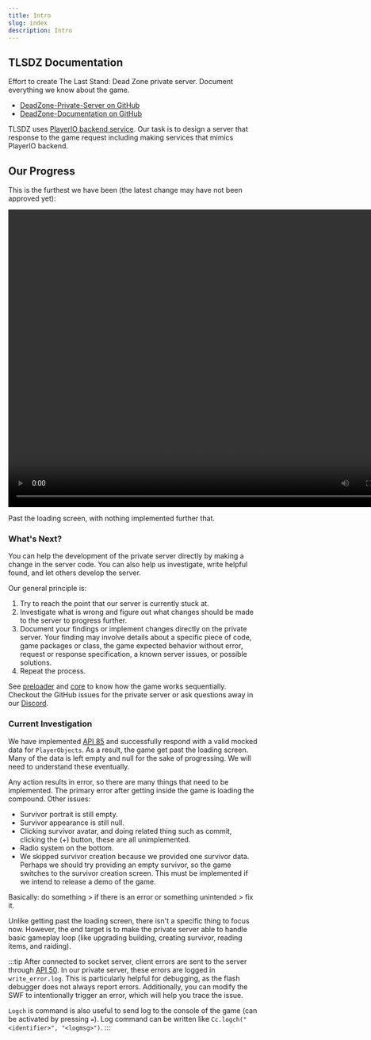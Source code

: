 ```yaml
---
title: Intro
slug: index
description: Intro
---
```


## TLSDZ Documentation

Effort to create The Last Stand: Dead Zone private server. Document everything we know about the game.

- [DeadZone-Private-Server on GitHub](https://github.com/SulivanM/DeadZone-Private-Server)
- [DeadZone-Documentation on GitHub](https://github.com/glennhenry/DeadZone-Documentation)

TLSDZ uses [PlayerIO backend service](https://playerio.com/). Our task is to design a server that response to the game request including making services that mimics PlayerIO backend.

## Our Progress

This is the furthest we have been (the latest change may have not been approved yet):

<video width="800" height="600" controls>
  <source src="progress.mp4" type="video/mp4">
</video>

Past the loading screen, with nothing implemented further that.

### What's Next?

You can help the development of the private server directly by making a change in the server code. You can also help us investigate, write helpful found, and let others develop the server.

Our general principle is:

1. Try to reach the point that our server is currently stuck at.
2. Investigate what is wrong and figure out what changes should be made to the server to progress further.
3. Document your findings or implement changes directly on the private server. Your finding may involve details about a specific piece of code, game packages or class, the game expected behavior without error, request or response specification, a known server issues, or possible solutions.
4. Repeat the process.

See [preloader](/preloader-main) and [core](/core-main) to know how the game works sequentially. Checkout the GitHub issues for the private server or ask questions away in our [Discord](https://discord.gg/Q5dTKrPmfq).

### Current Investigation

We have implemented [API 85](/glossary#api-85) and successfully respond with a valid mocked data for `PlayerObjects`. As a result, the game get past the loading screen. Many of the data is left empty and null for the sake of progressing. We will need to understand these eventually.

Any action results in error, so there are many things that need to be implemented. The primary error after getting inside the game is loading the compound. Other issues:

- Survivor portrait is still empty.
- Survivor appearance is still null.
- Clicking survivor avatar, and doing related thing such as commit, clicking the (+) button, these are all unimplemented.
- Radio system on the bottom.
- We skipped survivor creation because we provided one survivor data. Perhaps we should try providing an empty survivor, so the game switches to the survivor creation screen. This must be implemented if we intend to release a demo of the game.

Basically: do something > if there is an error or something unintended > fix it.

Unlike getting past the loading screen, there isn't a specific thing to focus now. However, the end target is to make the private server able to handle basic gameplay loop (like upgrading building, creating survivor, reading items, and raiding).

:::tip
After connected to socket server, client errors are sent to the server through [API 50](/glossary#api-50). In our private server, these errors are logged in `write_error.log`. This is particularly helpful for debugging, as the flash debugger does not always report errors. Additionally, you can modify the SWF to intentionally trigger an error, which will help you trace the issue.

`Logch` is command is also useful to send log to the console of the game (can be activated by pressing `=`). Log command can be written like `Cc.logch("<identifier>", "<logmsg>")`.
:::
